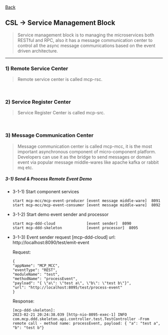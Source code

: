 [Back](../../README.md)

## CSL -> Service Management Block
> Service management block is to managing the microservices both RESTful and RPC, also it has a message communication center to control all the async message communications based on the event driven architecture.

<hr>

### 1) Remote Service Center
> Remote service center is called mcp-rsc.

&nbsp;

### 2) Service Register Center

> Service Register Center is called mcp-src.

&nbsp;

### 3) Message Communication Center
> Message communication center is called mcp-mcc, it is the most important asynchronous component of micro-component platform. Developers can use it as the bridge to send messages or domain event via popular message middle-wares like apache kafka or rabbit mq etc.

##### 3-1) Send & Process Remote Event Demo

- 3-1-1) Start component services
    ```
    start mcp-mcc/mcp-event-producer [event message middle-ware]  8091
    start mcp-mcc/mcp-event-consumer [event message middle-ware]  8092
    ```

- 3-1-2) Start demo event sender and processor
    ```
    start mcp-ddd-cloud              [event sender]  8090
    start mcp-ddd-skeleton           [event processor]  8095
    ```

- 3-1-3) Event sender request
    [mcp-ddd-cloud]
    url: http://localhost:8090/test/emit-event 
    
    Request:
    ```
    {
    "appName": "MCP_MCC",
    "eventType": "REST",
    "moduleName": "test",
    "methodName": "processEvent",
    "payload": "{ \"a\": \"test a\", \"b\": \"test b\"}",
    "url": "http://localhost:8095/test/process-event"
    }
    ```

    Response:
    ```
    [mcp-ddd-skeleton]:
    2023-02-21 20:24:38.039 [http-nio-8095-exec-1] INFO  com.mcp.ddd.skeleton.api.controller.test.TestController -From remote call - method name: processEvent, payload: { "a": "test a", "b": "test b"}
    ```

&nbsp;




